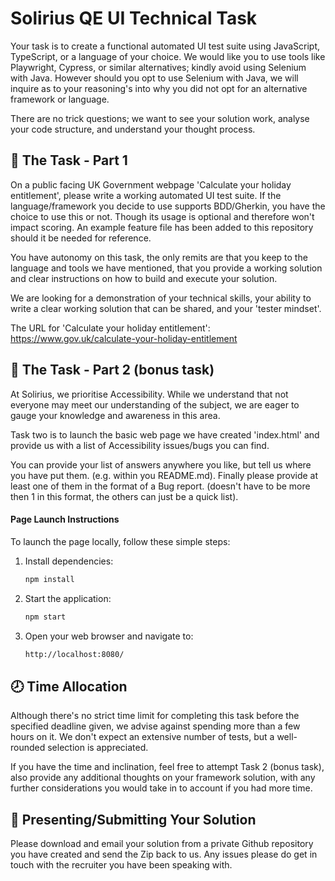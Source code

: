 # Solirius QE UI Technical Task

Your task is to create a functional automated UI test suite using JavaScript, TypeScript, or a language of your choice. We would like you to use tools like Playwright, Cypress, or similar alternatives; kindly avoid using Selenium with Java. However should you opt to use Selenium with Java, we will inquire as to your reasoning's into why you did not opt for an alternative framework or language.

There are no trick questions; we want to see your solution work, analyse your code structure, and understand your thought process.

## 📝 The Task - Part 1

On a public facing UK Government webpage 'Calculate your holiday entitlement', please write a working automated UI test suite. If the language/framework you decide to use supports BDD/Gherkin, you have the choice to use this or not. Though its usage is optional and therefore won't impact scoring.
An example feature file has been added to this repository should it be needed for reference.

You have autonomy on this task, the only remits are that you keep to the language and tools we have mentioned, that you provide a working solution and clear instructions on how to build and execute your solution.

We are looking for a demonstration of your technical skills, your ability to write a clear working solution that can be shared, and your 'tester mindset'.

The URL for 'Calculate your holiday entitlement': https://www.gov.uk/calculate-your-holiday-entitlement

## 🎢 The Task - Part 2 (bonus task)

At Solirius, we prioritise Accessibility. While we understand that not everyone may meet our understanding of the subject, we are eager to gauge your knowledge and awareness in this area.

Task two is to launch the basic web page we have created 'index.html' and provide us with a list of Accessibility issues/bugs you can find.

You can provide your list of answers anywhere you like, but tell us where you have put them. (e.g. within you README.md). Finally please provide at least one of them in the format of a Bug report. (doesn't have to be more then 1 in this format, the others can just be a quick list).

#### Page Launch Instructions

To launch the page locally, follow these simple steps:

1. Install dependencies:
   ```bash
   npm install
   ```
2. Start the application:
   ```bash
   npm start
   ```
3. Open your web browser and navigate to:
   ```bash
   http://localhost:8080/
   ```

## 🕗 Time Allocation

Although there's no strict time limit for completing this task before the specified deadline given, we advise against spending more than a few hours on it. We don't expect an extensive number of tests, but a well-rounded selection is appreciated.

If you have the time and inclination, feel free to attempt Task 2 (bonus task), also provide any additional thoughts on your framework solution, with any further considerations you would take in to account if you had more time.

## 📨 Presenting/Submitting Your Solution

Please download and email your solution from a private Github repository you have created and send the Zip back to us. Any issues please do get in touch with the recruiter you have been speaking with.
